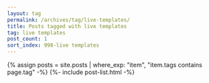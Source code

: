 ```yaml
---
layout: tag
permalink: /archives/tag/live-templates/
title: Posts tagged with live templates
tag: live templates
post_count: 1
sort_index: 998-live templates
---
```

{% assign posts = site.posts | where_exp: "item", "item.tags contains page.tag" -%}
{%- include post-list.html -%}
